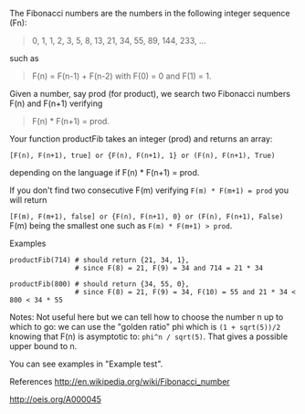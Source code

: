 The Fibonacci numbers are the numbers in the following integer sequence (Fn):

>0, 1, 1, 2, 3, 5, 8, 13, 21, 34, 55, 89, 144, 233, ...

such as

>F(n) = F(n-1) + F(n-2) with F(0) = 0 and F(1) = 1.

Given a number, say prod (for product), we search two Fibonacci numbers F(n) and F(n+1) verifying

>F(n) * F(n+1) = prod.

Your function productFib takes an integer (prod) and returns an array:

`[F(n), F(n+1), true] or {F(n), F(n+1), 1} or (F(n), F(n+1), True)`

depending on the language if F(n) * F(n+1) = prod.

If you don't find two consecutive F(m) verifying `F(m) * F(m+1) = prod` you will return

`[F(m), F(m+1), false] or {F(n), F(n+1), 0} or (F(n), F(n+1), False)`
F(m) being the smallest one such as `F(m) * F(m+1) > prod`.

Examples
```
productFib(714) # should return {21, 34, 1}, 
                # since F(8) = 21, F(9) = 34 and 714 = 21 * 34

productFib(800) # should return {34, 55, 0}, 
                # since F(8) = 21, F(9) = 34, F(10) = 55 and 21 * 34 < 800 < 34 * 55
```
Notes: Not useful here but we can tell how to choose the number n up to which to go: we can use the "golden ratio" phi which is `(1 + sqrt(5))/2` knowing that F(n) is asymptotic to: `phi^n / sqrt(5)`. That gives a possible upper bound to n.

You can see examples in "Example test".

References
http://en.wikipedia.org/wiki/Fibonacci_number

http://oeis.org/A000045

